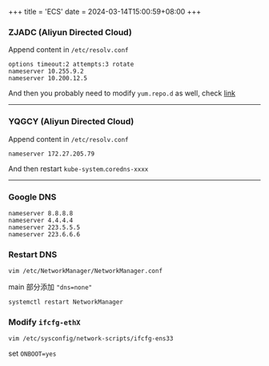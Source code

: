 +++
title = 'ECS'
date = 2024-03-14T15:00:59+08:00
+++

### ZJADC (Aliyun Directed Cloud)
Append content in `/etc/resolv.conf` 
```text
options timeout:2 attempts:3 rotate
nameserver 10.255.9.2
nameserver 10.200.12.5
```
And then you probably need to modify `yum.repo.d` as well, check [link](articles/cheatsheet/aliyun/mirrors/index.html)

---
### YQGCY (Aliyun Directed Cloud)
Append content in `/etc/resolv.conf` 
```text
nameserver 172.27.205.79
```
And then restart `kube-system`.`coredns-xxxx`

---
### Google DNS
```text
nameserver 8.8.8.8
nameserver 4.4.4.4
nameserver 223.5.5.5
nameserver 223.6.6.6
```


### Restart DNS
```shell
vim /etc/NetworkManager/NetworkManager.conf
```

main 部分添加 `"dns=none"`
```shell
systemctl restart NetworkManager
```

### Modify `ifcfg-ethX`
```shell
vim /etc/sysconfig/network-scripts/ifcfg-ens33
```
set `ONBOOT=yes`

